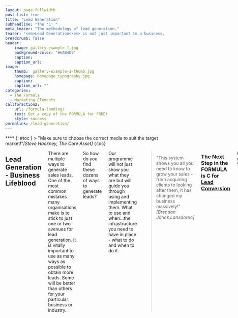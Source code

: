 ```yaml
---
layout: page-fullwidth
post-list: true
title: "Lead Generation"
subheadline: "The 'L' "
meta_teaser: "The methodology of lead generation."
teaser: "<em>Lead Generation</em> is not just important to a business, it is critical.  Leads are the lifeblood of a company because they develop into sales."
breadcrumb: false
header:
    image: gallery-example-1.jpg
    background-color: "#6AB4D9"
    caption:
    caption_url:
image:
    thumb:  gallery-example-1-thumb.jpg
    homepage: homepage_typography.jpg
    caption:
    caption_url: ""
categories:
  - The Formula
  - Marketing Elements
callforaction2:
    url: /formula-landing/
    text: Get a copy of the FORMULA for FREE!
    style: success
permalink: /lead-generation/
---
```

<div id="header-home">
    <div class="row">
        <div class="small-12 columns">
        </div><!-- /.medium-4.columns -->
    </div><!-- /.row -->
</div><!-- /#header-home -->
<!--more-->
<div class="row">
<div class="medium-4 medium-push-8 columns" markdown="1">
<div class="panel radius" markdown="1">
****
{: #toc }
> <span class="teaser">"Make sure to choose the correct media to suit the target market!"</span><cite>[Steve Hackney, The Core Asset]</cite>
{:toc}
</div>
</div><!-- /.medium-4.columns -->

<div class="medium-8 medium-pull-4 columns" markdown="1">

## Lead Generation - Business Lifeblood

There are multiple ways to generate sales leads.  One of the most common mistakes many organisations make is to stick to just one or two avenues for lead generation.  It is vitally important to use as many ways as possible to obtain more leads.  Some will be better than others for your particular business or industry.  

So how do you find these dozens of ways to generate leads?  

Our programme will not just show you what they are but will guide you through using and implementing them.  What to use and when...the infrastructure you need to have in place - what to do and when to do it.

> <span class="teaser">"This system shows you all you need to know to grow your sales - from acquiring clients to looking after them, it has changed my business massively!"</span><cite>[Brendon Jones,Lansdorne]</cite>

<h3>The Next Step in the FORMULA is C for <a href='/conversion/'>Lead Conversion </a></h3>

{% comment %}
*
* First check, if there is a call for action-button
*
{% endcomment %}

{% if page.callforaction.url contains 'http' %}
{% assign url = '' %}
{% else %}
{% capture url %}{{ site.url }}{{ site.baseurl }}{% endcapture %}
{% endif %}

{% if page.callforaction %}
    <div class="row t60 b60">
        <div class="small-12 text-center columns">
            <a class="button large radius {{ page.callforaction.style }}" href="{{ url }}{{ page.callforaction.url }}"{% if page.callforaction.url contains 'http' %} target="_blank" {% endif %}>{{ page.callforaction.text }}</a>
        </div><!-- /.small-12.columns -->
    </div><!-- /.row -->
{% endif %}


 <hr>


</div><!-- /.medium-8.columns -->
</div><!-- /.row -->
